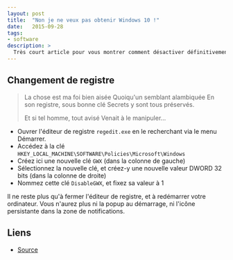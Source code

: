 ```yaml
---
layout: post
title:  "Non je ne veux pas obtenir Windows 10 !"
date:   2015-09-28
tags:
- software
description: >
  Très court article pour vous montrer comment désactiver définitivement la notification vous proposant d'obtenir "gratuitement" Windows 10.
---
```


## Changement de registre

> La chose est ma foi bien aisée
> Quoiqu'un semblant alambiquée
> En son registre, sous bonne clé
> Secrets y sont tous préservés.
>
> Et si tel homme, tout avisé
> Venait à le manipuler…

- Ouvrer l'éditeur de registre `regedit.exe` en le recherchant via le menu Démarrer.
- Accédez à la clé `HKEY_LOCAL_MACHINE\SOFTWARE\Policies\Microsoft\Windows`
- Créez ici une nouvelle clé `GWX` (dans la colonne de gauche)
- Sélectionnez la nouvelle clé, et créez-y une nouvelle valeur DWORD 32 bits (dans la colonne de droite)
- Nommez cette clé `DisableGWX`, et fixez sa valeur à 1

Il ne reste plus qu'à fermer l'éditeur de registre, et à redémarrer votre ordinateur.
Vous n'aurez plus ni la popup au démarrage, ni l'icône persistante dans la zone de notifications.

## Liens
- [Source](https://www.askvg.com/how-to-remove-get-windows-10-app-and-its-icon-from-taskbar/)
